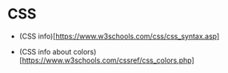 # CSS

* (CSS info)[https://www.w3schools.com/css/css_syntax.asp]

* (CSS info about colors)[https://www.w3schools.com/cssref/css_colors.php]
